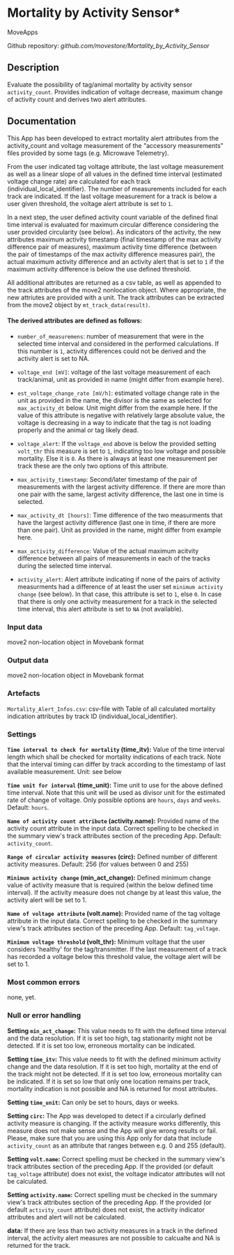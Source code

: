 # Mortality by Activity Sensor*

MoveApps

Github repository: *github.com/movestore/Mortality_by_Activity_Sensor*

## Description
Evaluate the possibility of tag/animal mortality by activity sensor `activity_count`. Provides indication of voltage decrease, maximum change of activity count and derives two alert attributes.

## Documentation
This App has been developed to extract mortality alert attributes from the activity_count and voltage measurement of the "accessory measurements" files provided by some tags (e.g. Microwave Telemetry).

From the user indicated tag voltage attribute, the last voltage measurement as well as a linear slope of all values in the defined time interval (estimated voltage change rate) are calculated for each track (individual_local_identifier). The number of measurements included for each track are indicated. If the last voltage measurement for a track is below a user given threshold, the voltage alert attribute is set to `1`.

In a next step, the user defined activity count variable of the defined final time interval is evaluated for maximum circular difference considering the user provided circularity (see below). As indicators of the activity, the new attributes maximum activity timestamp (final timestamp of the max activity difference pair of measures), maximum activity time difference (between the pair of timestamps of the max activity difference measures pair), the actual maximum activity difference and an activity alert that is set to `1` if the maximum activity difference is below the use defined threshold.

All additional attributes are returned as a csv table, as well as appended to the track attributes of the move2 nonlocation object. Where appropriate, the new attriutes are provided with a unit. The track attributes can be extracted from the move2 object by `mt_track_data(result)`.

#### The derived attributes are defined as follows:

-  `number_of_measuremens`: number of measurement that were in the selected time interval and considered in the performed calculations. If this number is `1`, activity differences could not be derived and the activity alert is set to NA.

- `voltage_end [mV]`: voltage of the last voltage measurement of each track/animal, unit as provided in name (might differ from example here).

- `est_voltage_change_rate [mV/h]`: estimated voltage change rate in the unit as provided in the name, the divisor is the same as selected for `max_activity_dt` below. Unit might differ from the example here. If the value of this attribute is negative with relatively large absolute value, the voltage is decreasing in a way to indicate that the tag is not loading properly and the animal or tag likely dead.

- `voltage_alert`: If the `voltage_end` above is below the provided setting `volt_thr` this measure is set to `1`, indicating too low voltage and possible mortality. Else it is `0`. As there is always at least one measurement per track these are the only two options of this attribute.

- `max_activity_timestamp`: Second/later timestamp of the pair of measurements with the largest activity difference. If there are more than one pair with the same, largest activity difference, the last one in time is selected.

- `max_activity_dt [hours]`: Time difference of the two measurments that have the largest activity difference (last one in time, if there are more than one pair). Unit as provided in the name, might differ from example here.

- `max_activity_difference`: Value of the actual maximum acitvity difference between all pairs of measurements in each of the tracks during the selected time interval.

- `activity_alert`: Alert attribute indicating if none of the pairs of activity measurments had a difference of at least the user set `minimum activity change` (see below). In that case, this attribute is set to `1`, else `0`. In case that there is only one activity measurement for a track in the selected time interval, this alert attribute is set to `NA` (not available).


### Input data
move2 non-location object in Movebank format

### Output data
move2 non-location object in Movebank format

### Artefacts
`Mortality_Alert_Infos.csv`: csv-file with Table of all calculated mortality indication attributes by track ID (individual_local_identifier).

### Settings 
**`Time interval to check for mortality` (time_itv):** Value of the time interval length which shall be checked for mortality indications of each track. Note that the interval timing can differ by track according to the timestamp of last available measurement. Unit: see below

**`Time unit for interval` (time_unit):** Time unit to use for the above defined time interval. Note that this unit will be used as divisor unit for the estimated rate of change of voltage. Only possible options are `hours`, `days` and `weeks`. Default: `hours`.

**`Name of activity count attribute` (activity.name):** Provided name of the activity count attribute in the input data. Correct spelling to be checked in the summary view's track attributes section of the preceding App. Default: `activity_count`.

**`Range of circular activity measures` (circ):** Defined number of different activity measures. Default: 256 (for values between 0 and 255)

**`Minimum activity change` (min_act_change):** Defined minimum change value of activity measure that is required (within the below defined time interval). If the activity measure does not change by at least this value, the activity alert will be set to 1.

**`Name of voltage attribute` (volt.name):** Provided name of the tag voltage attribute in the input data. Correct spelling to be checked in the summary view's track attributes section of the preceding App. Default: `tag_voltage`.

**`Minimum voltage threshold` (volt_thr):** Minimum voltage that the user considers 'healthy' for the tag/transmitter. If the last measurement of a track has recorded a voltage below this threshold value, the voltage alert will be set to 1.

### Most common errors
none, yet.

### Null or error handling
**Setting `min_act_change`:** This value needs to fit with the defined time interval and the data resolution. If it is set too high, tag stationarity might not be detected. If it is set too low, erroneous mortality can be indicated.

**Setting `time_itv`:** This value needs to fit with the defined minimum activity change and the data resolution. If it is set too high, mortality at the end of the track might not be detected. If it is set too low, erroneous mortality can be indicated. If it is set so low that only one location remains per track, mortality indication is not possible and NA is returned for most attributes.

**Setting `time_unit`:** Can only be set to hours, days or weeks.

**Setting `circ`:** The App was developed to detect if a circularly defined activity measure is changing. If the activity measure works differently, this measure does not make sense and the App will give wrong results or fail. Please, make sure that you are using this App only for data that include `activity_count` as an attribute that ranges between e.g. 0 and 255 (default).

**Setting `volt.name`:** Correct spelling must be checked in the summary view's track attributes section of the preceding App. If the provided (or default `tag_voltage` attribute) does not exist, the voltage indicator attributes will not be calculated.

**Setting `activity.name`:** Correct spelling must be checked in the summary view's track attributes section of the preceding App. If the provided (or default `activity_count` attribute) does not exist, the activity indicator attributes and alert will not be calculated.

**data:** If there are less than two activity measures in a track in the defined interval, the activity alert measures are not possible to calcualte and NA is returned for the track. 